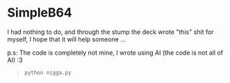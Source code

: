 # SimpleB64
I had nothing to do, and through the stump the deck wrote "this" shit for myself, I hope that it will help someone ...

p.s: The code is completely not mine, I wrote using AI (the code is not all of AI) :3

> ```python nigga.py```
